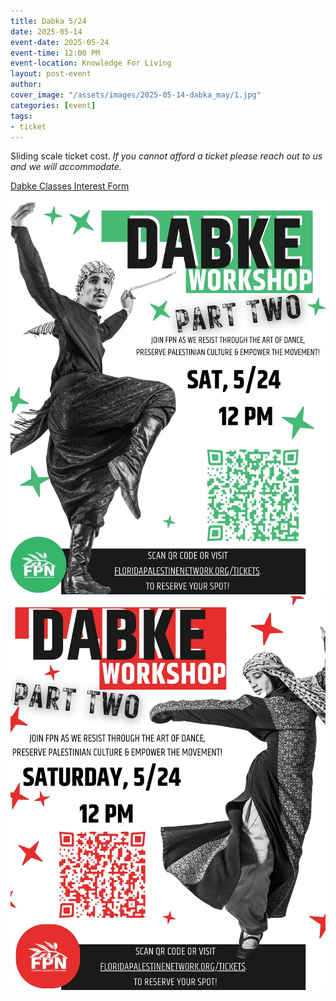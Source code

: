 ```yaml
---
title: Dabka 5/24
date: 2025-05-14
event-date: 2025-05-24
event-time: 12:00 PM
event-location: Knowledge For Living
layout: post-event
author: 
cover_image: "/assets/images/2025-05-14-dabka_may/1.jpg"
categories: [event]
tags:
- ticket
---
```


<p>Sliding scale ticket cost.
<i>If you cannot afford a ticket please reach out to us and we will accommodate.</i></p>
<div class="button-container">
    <div class="button">
    <a href="https://docs.google.com/forms/d/e/1FAIpQLSdPp4hqqoc2bUcAc8DK5U-eITnYwKEyKhWd-YgPMcMYTLzMJA/viewform" target="_blank">Dabke Classes Interest Form</a>
    </div>
</div>

![1](/assets/images/2025-05-14-dabka_may/1.jpg)
![2](/assets/images/2025-05-14-dabka_may/2.jpg)